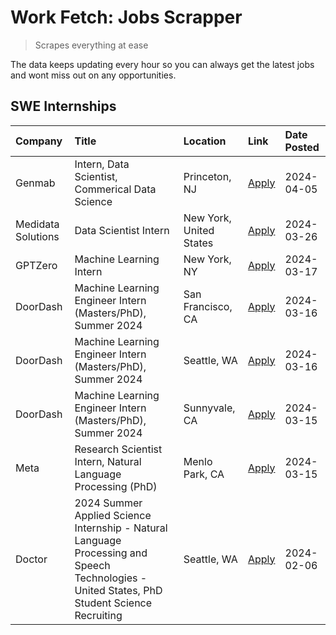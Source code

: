 # Work Fetch: Jobs Scrapper
> Scrapes everything at ease

The data keeps updating every hour so you can always get the latest jobs and wont miss out on any opportunities.

## SWE Internships
<!--START_SECTION:workfetch-->
| Company            | Title                                                                                                                                        | Location                | Link                                                                                                                                                                                                                                                                                                                                               | Date Posted   |
|:-------------------|:---------------------------------------------------------------------------------------------------------------------------------------------|:------------------------|:---------------------------------------------------------------------------------------------------------------------------------------------------------------------------------------------------------------------------------------------------------------------------------------------------------------------------------------------------|:--------------|
| Genmab             | Intern, Data Scientist, Commerical Data Science                                                                                              | Princeton, NJ           | [Apply](https://www.linkedin.com/jobs/view/intern-data-scientist-commerical-data-science-at-genmab-3887818362?position=10&pageNum=0&refId=DFp6gKcRpcdMBl2cSaec8Q%3D%3D&trackingId=TnlXfzy5efZreVtZyoLFXw%3D%3D&trk=public_jobs_jserp-result_search-card)                                                                                           | 2024-04-05    |
| Medidata Solutions | Data Scientist Intern                                                                                                                        | New York, United States | [Apply](https://www.linkedin.com/jobs/view/data-scientist-intern-at-medidata-solutions-3810253704?position=9&pageNum=0&refId=DFp6gKcRpcdMBl2cSaec8Q%3D%3D&trackingId=cb9tgFfGGUg7TlSoKwr8iw%3D%3D&trk=public_jobs_jserp-result_search-card)                                                                                                        | 2024-03-26    |
| GPTZero            | Machine Learning Intern                                                                                                                      | New York, NY            | [Apply](https://www.linkedin.com/jobs/view/machine-learning-intern-at-gptzero-3860723963?position=8&pageNum=0&refId=DFp6gKcRpcdMBl2cSaec8Q%3D%3D&trackingId=6Yn3zOT%2BXkk5lTNPqBE%2Bng%3D%3D&trk=public_jobs_jserp-result_search-card)                                                                                                             | 2024-03-17    |
| DoorDash           | Machine Learning Engineer Intern (Masters/PhD), Summer 2024                                                                                  | San Francisco, CA       | [Apply](https://www.linkedin.com/jobs/view/machine-learning-engineer-intern-masters-phd-summer-2024-at-doordash-3736457737?position=3&pageNum=0&refId=DFp6gKcRpcdMBl2cSaec8Q%3D%3D&trackingId=ah0q4bgj6H%2B4BmcdtjXcNw%3D%3D&trk=public_jobs_jserp-result_search-card)                                                                             | 2024-03-16    |
| DoorDash           | Machine Learning Engineer Intern (Masters/PhD), Summer 2024                                                                                  | Seattle, WA             | [Apply](https://www.linkedin.com/jobs/view/machine-learning-engineer-intern-masters-phd-summer-2024-at-doordash-3736455966?position=4&pageNum=0&refId=DFp6gKcRpcdMBl2cSaec8Q%3D%3D&trackingId=OoC4AjVYhDRAW8cap4IWdQ%3D%3D&trk=public_jobs_jserp-result_search-card)                                                                               | 2024-03-16    |
| DoorDash           | Machine Learning Engineer Intern (Masters/PhD), Summer 2024                                                                                  | Sunnyvale, CA           | [Apply](https://www.linkedin.com/jobs/view/machine-learning-engineer-intern-masters-phd-summer-2024-at-doordash-3736454973?position=2&pageNum=0&refId=DFp6gKcRpcdMBl2cSaec8Q%3D%3D&trackingId=T7fx58vw3btOIEe0gbokEg%3D%3D&trk=public_jobs_jserp-result_search-card)                                                                               | 2024-03-15    |
| Meta               | Research Scientist Intern, Natural Language Processing (PhD)                                                                                 | Menlo Park, CA          | [Apply](https://www.linkedin.com/jobs/view/research-scientist-intern-natural-language-processing-phd-at-meta-3858718375?position=11&pageNum=0&refId=DFp6gKcRpcdMBl2cSaec8Q%3D%3D&trackingId=VmappRF%2F3OQOYvQ3sEFc7g%3D%3D&trk=public_jobs_jserp-result_search-card)                                                                               | 2024-03-15    |
| Doctor             | 2024 Summer Applied Science Internship - Natural Language Processing and Speech Technologies - United States, PhD Student Science Recruiting | Seattle, WA             | [Apply](https://www.linkedin.com/jobs/view/2024-summer-applied-science-internship-natural-language-processing-and-speech-technologies-united-states-phd-student-science-recruiting-at-doctor-3819405754?position=12&pageNum=0&refId=DFp6gKcRpcdMBl2cSaec8Q%3D%3D&trackingId=t5XnZwNQ9oqaAPvsM66SYQ%3D%3D&trk=public_jobs_jserp-result_search-card) | 2024-02-06    |
<!--END_SECTION:workfetch-->
